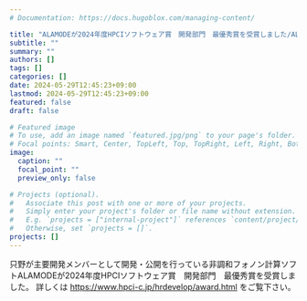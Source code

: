 ```yaml
---
# Documentation: https://docs.hugoblox.com/managing-content/

title: "ALAMODEが2024年度HPCIソフトウェア賞　開発部門　最優秀賞を受賞しました/ALAMODE has been awarded the 2024 HPCI Software Award for Excellence (First Prize) in the Development Category."
subtitle: ""
summary: ""
authors: []
tags: []
categories: []
date: 2024-05-29T12:45:23+09:00
lastmod: 2024-05-29T12:45:23+09:00
featured: false
draft: false

# Featured image
# To use, add an image named `featured.jpg/png` to your page's folder.
# Focal points: Smart, Center, TopLeft, Top, TopRight, Left, Right, BottomLeft, Bottom, BottomRight.
image:
  caption: ""
  focal_point: ""
  preview_only: false

# Projects (optional).
#   Associate this post with one or more of your projects.
#   Simply enter your project's folder or file name without extension.
#   E.g. `projects = ["internal-project"]` references `content/project/deep-learning/index.md`.
#   Otherwise, set `projects = []`.
projects: []
---
```


只野が主要開発メンバーとして開発・公開を行っている非調和フォノン計算ソフトALAMODEが2024年度HPCIソフトウェア賞　開発部門　最優秀賞を受賞しました。
詳しくは
https://www.hpci-c.jp/hrdevelop/award.html
をご覧下さい。